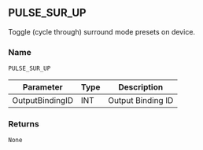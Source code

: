 ## PULSE\_SUR\_UP

Toggle (cycle through) surround mode presets on device.


### Name

`PULSE_SUR_UP`


| Parameter       | Type | Description       |
| --------------- | ---- | ----------------- |
| OutputBindingID | INT  | Output Binding ID |


### Returns

`None`